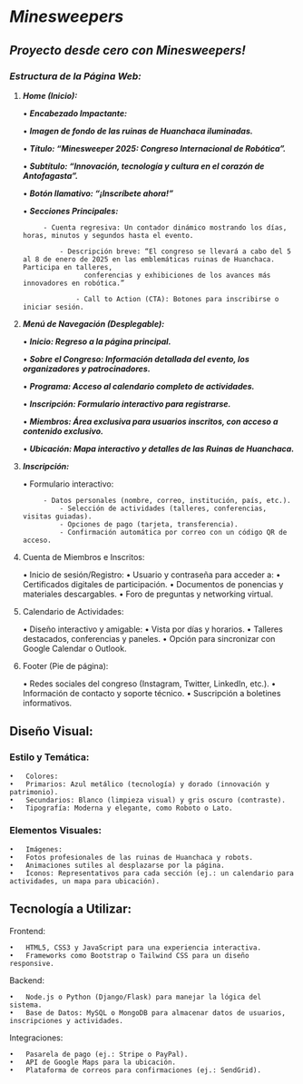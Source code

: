 # **_Minesweepers_**

## **_Proyecto desde cero con Minesweepers!_**

### **_Estructura de la Página Web:_**

1. **_Home (Inicio):_**

	•	**_Encabezado Impactante:_**

	•	**_Imagen de fondo de las ruinas de Huanchaca iluminadas._**

	•	**_Título: “Minesweeper 2025: Congreso Internacional de Robótica”._**

	•	**_Subtítulo: “Innovación, tecnología y cultura en el corazón de Antofagasta”._**

	•	**_Botón llamativo: “¡Inscríbete ahora!”_**

	•	**_Secciones Principales:_**

	        - Cuenta regresiva: Un contador dinámico mostrando los días, horas, minutos y segundos hasta el evento.
   
                - Descripción breve: “El congreso se llevará a cabo del 5 al 8 de enero de 2025 en las emblemáticas ruinas de Huanchaca. Participa en talleres, 
                      conferencias y exhibiciones de los avances más innovadores en robótica.”
   
                    - Call to Action (CTA): Botones para inscribirse o iniciar sesión.

3. **_Menú de Navegación (Desplegable):_**

	•	**_Inicio: Regreso a la página principal._**

	•	**_Sobre el Congreso: Información detallada del evento, los organizadores y patrocinadores._**

	•	**_Programa: Acceso al calendario completo de actividades._**

	•	**_Inscripción: Formulario interactivo para registrarse._**

	•	**_Miembros: Área exclusiva para usuarios inscritos, con acceso a contenido exclusivo._**

	•	**_Ubicación: Mapa interactivo y detalles de las Ruinas de Huanchaca._**

5. **_Inscripción:_**

	•	Formulario interactivo:

	        - Datos personales (nombre, correo, institución, país, etc.).
                - Selección de actividades (talleres, conferencias, visitas guiadas).
                - Opciones de pago (tarjeta, transferencia).
                - Confirmación automática por correo con un código QR de acceso.

7. Cuenta de Miembros e Inscritos:

	•	Inicio de sesión/Registro:
	•	Usuario y contraseña para acceder a:
	•	Certificados digitales de participación.
	•	Documentos de ponencias y materiales descargables.
	•	Foro de preguntas y networking virtual.

8. Calendario de Actividades:

	•	Diseño interactivo y amigable:
	•	Vista por días y horarios.
	•	Talleres destacados, conferencias y paneles.
	•	Opción para sincronizar con Google Calendar o Outlook.

9. Footer (Pie de página):

	•	Redes sociales del congreso (Instagram, Twitter, LinkedIn, etc.).
	•	Información de contacto y soporte técnico.
	•	Suscripción a boletines informativos.

## Diseño Visual:

### Estilo y Temática:

	•	Colores:
	•	Primarios: Azul metálico (tecnología) y dorado (innovación y patrimonio).
	•	Secundarios: Blanco (limpieza visual) y gris oscuro (contraste).
	•	Tipografía: Moderna y elegante, como Roboto o Lato.

### Elementos Visuales:

	•	Imágenes:
	•	Fotos profesionales de las ruinas de Huanchaca y robots.
	•	Animaciones sutiles al desplazarse por la página.
	•	Íconos: Representativos para cada sección (ej.: un calendario para actividades, un mapa para ubicación).

## Tecnología a Utilizar:

Frontend:

	•	HTML5, CSS3 y JavaScript para una experiencia interactiva.
	•	Frameworks como Bootstrap o Tailwind CSS para un diseño responsive.

Backend:

	•	Node.js o Python (Django/Flask) para manejar la lógica del sistema.
	•	Base de Datos: MySQL o MongoDB para almacenar datos de usuarios, inscripciones y actividades.

Integraciones:

	•	Pasarela de pago (ej.: Stripe o PayPal).
	•	API de Google Maps para la ubicación.
	•	Plataforma de correos para confirmaciones (ej.: SendGrid).

